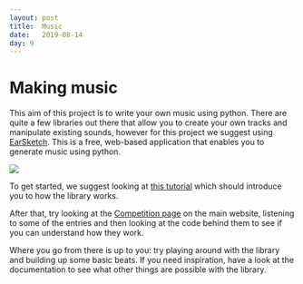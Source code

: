 ```yaml
---
layout: post
title:  Music
date:   2019-08-14
day: 9
---
```



# Making music

This aim of this project is to write your own music using python. There are quite a few libraries out there that allow you to create your own tracks and manipulate existing sounds, however for this project we suggest using [EarSketch](https://earsketch.gatech.edu/). This is a free, web-based application that enables you to generate music using python. 

<img src="{{ site.baseurl }}/images/EarSketch.png" />

To get started, we suggest looking at [this tutorial](https://earsketch.gatech.edu/earsketch2/#?curriculum=8-0-0&language=python) which should introduce you to how the library works. 

After that, try looking at the [Competition page](http://earsketch.gatech.edu/landing/) on the main website, listening to some of the entries and then looking at the code behind them to see if you can understand how they work. 

Where you go from there is up to you: try playing around with the library and building up some basic beats. If you need inspiration, have a look at the documentation to see what other things are possible with the library. 


```python

```

